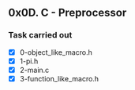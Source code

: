 ## 0x0D. C - Preprocessor
### Task carried out
- [x] 0-object_like_macro.h
- [x] 1-pi.h
- [x] 2-main.c
- [x] 3-function_like_macro.h
